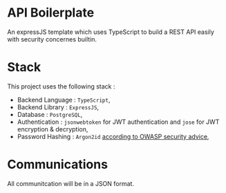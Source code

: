 # API Boilerplate

An expressJS template which uses TypeScript to build a REST API easily with
security concernes builtin.

# Stack

This project uses the following stack :

- Backend Language : `TypeScript`,
- Backend Library : `ExpressJS`,
- Database : `PostgreSQL`,
- Authentication : `jsonwebtoken` for JWT authentication and `jose` for JWT encryption & decryption,
- Password Hashing : `Argon2id` [according to OWASP security advice](https://cheatsheetseries.owasp.org/cheatsheets/Password_Storage_Cheat_Sheet.html#argon2id),

# Communications

All communitcation will be in a JSON format.
